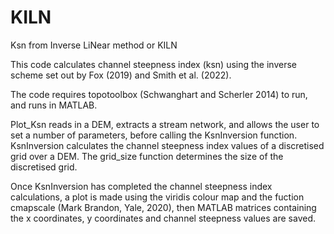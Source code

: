 # KILN
Ksn from Inverse LiNear method or KILN

This code calculates channel steepness index (ksn) using the inverse scheme set out by Fox (2019) and Smith et al. (2022). 

The code requires topotoolbox (Schwanghart and Scherler 2014) to run, and runs in MATLAB.

Plot_Ksn reads in a DEM, extracts a stream network, and allows the user to set a number of parameters, before calling the KsnInversion function. 
KsnInversion calculates the channel steepness index values of a discretised grid over a DEM. The grid_size function determines the size of the
discretised grid. 

Once KsnInversion has completed the channel steepness index calculations, a plot is made using the viridis colour map and the fuction cmapscale (Mark Brandon, Yale, 2020), then MATLAB matrices containing the x coordinates, y coordinates and channel steepness values are saved. 


